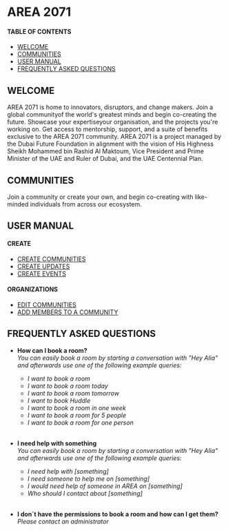 # AREA 2071
#### TABLE OF CONTENTS
* [WELCOME](#welcome)
* [COMMUNITIES](#communities)
* [USER MANUAL](#user-manual)
* [FREQUENTLY ASKED QUESTIONS](#frequently-asked-questions)

## WELCOME <br>

AREA 2071 is home to innovators, disruptors, and change makers. 
Join a global communityof the world's greatest minds and begin co-creating the future. Showcase your expertiseyour organisation, and the projects you're working on. 
Get access to mentorship, support, and a suite of benefits exclusive to the AREA 2071 community. 
AREA 2071 is a project managed by the Dubai Future Foundation in alignment with the vision of His Highness Sheikh Mohammed bin Rashid Al Maktoum, Vice President and Prime Minister of the UAE and Ruler of Dubai, and the UAE Centennial Plan.

## COMMUNITIES <br>

Join a community or create your own, and begin co-creating with like-minded individuals from across our ecosystem.


## USER MANUAL <br>

#### CREATE

* [CREATE COMMUNITIES](createcommunities.md)
* [CREATE UPDATES](createupdates.md)
* [CREATE EVENTS](createevents.md)

#### ORGANIZATIONS

* [EDIT COMMUNITIES](editcommunities.md)
* [ADD MEMBERS TO A COMMUNITY](addmemberstoacummunity.md)


## FREQUENTLY ASKED QUESTIONS <br>

* **How can I  book a room?**<br>
    *You can easily book a room by starting a conversation with "Hey Alia" and afterwards use one of the following example queries:*<br>
    * *I want to book a room*<br>
    * *I want to book a room today*<br>
    * *I want to book a room tomorrow*<br>
    * *I want to book Huddle*<br>
    * *I want to book a room in one week*<br>
    * *I want to book a room for 5 people*<br>
    * *I want to book a room for one person*<br><br>


* **I need help with something**<br>
    *You can easily book a room by starting a conversation with "Hey Alia" and afterwards use one of the following example queries:*<br>
    * *I need help with [something]*<br>
    * *I need someone to help me on [something]*<br>
    * *I would need help of someone in AREA on [something]*<br>
    * *Who should I contact about [something]*<br><br>


* **I don´t have the permissions to book a room and how can I get them?**<br>
    *Please contact an administrator*<br>

